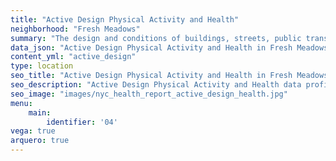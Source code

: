 ```yaml
---
title: "Active Design Physical Activity and Health"
neighborhood: "Fresh Meadows"
summary: "The design and conditions of buildings, streets, public transportation and parks influence physical activity, use of active transportation and other healthy behavior. A neighborhood's features can also impact the safety of its residents."
data_json: "Active Design Physical Activity and Health in Fresh Meadows"
content_yml: "active_design"
type: location
seo_title: "Active Design Physical Activity and Health in Fresh Meadows"
seo_description: "Active Design Physical Activity and Health data profile for the Fresh Meadows neighborhood of NYC."
seo_image: "images/nyc_health_report_active_design_health.jpg"
menu:
    main:
        identifier: '04'
vega: true
arquero: true
---
```

